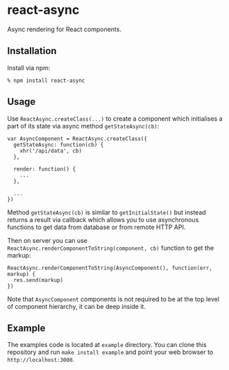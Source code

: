 # react-async

Async rendering for React components.

## Installation

Install via npm:

    % npm install react-async

## Usage

Use `ReactAsync.createClass(...)` to create a component which initialises
a part of its state via async method `getStateAsync(cb)`:

    var AsyncComponent = ReactAsync.createClass({
      getStateAsync: function(cb) {
        xhr('/api/data', cb)
      },

      render: function() {
        ...
      },

      ...
    })

Method `getStateAsync(cb)` is similar to `getInitialState()` but instead
returns a result via callback which allows you to use asynchronous functions to
get data from database or from remote HTTP API.

Then on server you can use `ReactAsync.renderComponentToString(component, cb)`
function to get the markup:

    ReactAsync.renderComponentToString(AsyncComponent(), function(err, markup) {
      res.send(markup)
    })

Note that `AsyncComponent` components is not required to be at the top level of
component hierarchy, it can be deep inside it.

## Example

The examples code is located at `example` directory. You can clone this
repository and run `make install example` and point your web browser to
`http://localhost:3000`.
